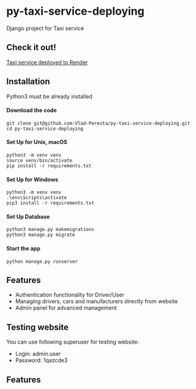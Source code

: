 # py-taxi-service-deploying

Django project for Taxi service

## Check it out!

[Taxi service deployed to Render](https://taxi-service-oixa.onrender.com/)

## Installation

Python3 must be already installed

#### Download the code
```angular2html
git clone git@github.com:Vlad-Peresta/py-taxi-service-deploying.git
cd py-taxi-service-deploying
```

#### Set Up for Unix, macOS
```angular2html
python3 -m venv venv
source venv/bin/activate
pip install -r requirements.txt
```

#### Set Up for Windows
```angular2html
python3 -m venv venv
.\env\Scripts\activate
pip3 install -r requirements.txt
```

#### Set Up Database
```angular2html
python3 manage.py makemigrations
python3 manage.py migrate
```

#### Start the app
```angular2html
python manage.py runserver
```

## Features

* Authentication functionality for Driver/User
* Managing drivers, cars and manufacturers directly from website
* Admin panel for advanced management

## Testing website

You can use following superuser for testing website:
* Login: admin.user
* Password: 1qazcde3

## Features
